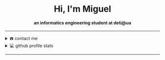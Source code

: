 <div align="center">
<h1 align="center">Hi, I'm Miguel</h1>
<h4 align="center">an informatics engineering student at deti@ua</h4>
</div>

<!--
<div align="center">
  <a href="link to portfolio">
  <img  src=""
       alt="snake" /></a>
</div>
-->

-----
<details>
  <summary>☎️ contact me</summary>
<div>
  <samp>
    <h2 align="center">you can reach me by:</h2>
    <p align="center">
      <br/>
      <a href="https://www.linkedin.com/in/mankings/" target="blank"><img align="center"
         src="https://img.shields.io/badge/linkedin-%231DA1F2.svg?style=for-the-badge&logo=linkedin&logoColor=white"
         alt="azzar" height="30"/></a>
      <a href="mailto:miguelamatos02@gmail.com" target="blank"><img align="center"
         src="https://img.shields.io/badge/gmail-EA4335.svg?style=for-the-badge&logo=gmail&logoColor=white"
         alt="azzar" height="30"/></a>
    </p>
  </samp>
</div>
</details>

<!--
<details>
  <summary>🧮 about</summary>
<div>
<samp>
<h2 align="center">About this Account</h2>
 <p align="center">
  <a href="github.com/1999AZZAR" target="blank"><img align="center" 
     src="https://komarev.com/ghpvc/?username=1999AZZAR&style=for-the-badge&label=PROFILE+VIEWS" height="25"
     alt="views count" /></a>
  <a href="https://1999azzar.github.io/1999AZZAR/"><img align="center" 
     src="https://img.shields.io/website?down_message=offline&style=for-the-badge&up_message=online&url=https%3A%2F%2F1999azzar.github.io%2F1999AZZAR%2F" height="25"
     alt="website" /></a>
  </p>
  <p align="center">
  <a href="https://www.codefactor.io/repository/github/1999azzar/1999azzar/overview/main"><img align="center"
     src="https://www.codefactor.io/repository/github/1999azzar/1999azzar/badge/main" height="25"
     alt="CodeFactor" /></a>
  <a href="github.com/1999AZZAR" target="blank"><img align="center" 
     src="https://github.com/1999AZZAR/1999AZZAR/actions/workflows/pages/pages-build-deployment/badge.svg" height="25"
     alt="page built"/></a>
  </p>
 <p align="center">
  <a href="github.com/1999AZZAR" target="blank"><img align="center" 
     src="https://img.shields.io/github/license/1999AZZAR/1999AZZAR?color=purple&style=for-the-badge" height="25"
     alt="lisense" /></a>
  <a href="github.com/1999AZZAR"><img align="center"
     src="https://forthebadge.com/images/badges/works-on-my-machine.svg" height="25"
     alt="work on my machine" /></a>
 </p>
 </samp>
</div>
</details>
-->

<details> 
  <summary>💻 github profile stats</summary>
  <div>
  <samp>
    <h2 align="center"> github stats </h2>
      <br/>
    <details open>
  <summary><h3>languages</h3></summary>
            <p align="center">
        <a href="https://github.com/mankings/">
          <img src="https://github-readme-stats.vercel.app/api/top-langs/?username=mankings&langs_count=6&theme=gruvbox&layout=compact&hide_border=true"
          alt="mankings :: overall Top Langs " /></a>
      </p>
        <p align="center">
          <a href="https://github.com/mankings/">
          <img width="45%" src="https://github-profile-summary-cards.vercel.app/api/cards/repos-per-language?username=mankings&theme=gruvbox&layout=compact&hide_border=true"
          alt="mankings :: Top Langs by repo" />
          <img width="45%" src="https://github-profile-summary-cards.vercel.app/api/cards/most-commit-language?username=mankings&theme=gruvbox&layout=compact&hide_border=true"
          alt="mankings :: Top Langs by commit" />
          </a>
        </p>
</details>
    <details open>
  <summary><h3>stats</h3></summary>
        <p align="center">
          <a href="https://github.com/mankings/">
          <img width="49.5%" src="https://github-readme-stats.vercel.app/api?username=mankings&show_icons=true&theme=gruvbox&hide_border=true" />
          <img width="49.5%" src="https://github-readme-streak-stats.herokuapp.com/?user=mankings&theme=gruvbox&hide_border=true" />
          </a>
       </p>
     <br>
     </samp>
  </div>    
</details>

-----
